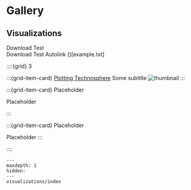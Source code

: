 # Gallery

## Visualizations

Download Test [](brightway-examples/visualization/graph_technosphere.ipynb) \
Download Test Autolink ()[example.txt]

::::{grid} 3

:::{grid-item-card} [Plotting Technosphere](brightway-examples/visualization/graph_technosphere.ipynb)
Some subtitle
![thumbnail](brightway-examples/visualization/graph_technosphere.png)
:::

:::{grid-item-card}  Placeholder

Placeholder

:::

:::{grid-item-card}  Placeholder

Placeholder
:::

::::

```{toctree}
---
maxdepth: 1
hidden:
---
visualizations/index
```
